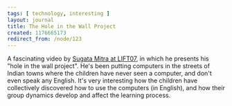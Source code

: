 ```yaml
---
tags: [ technology, interesting ]
layout: journal
title: The Hole in the Wall Project
created: 1176665173
redirect_from: /node/123
---
```

A fascinating video by [Sugata Mitra at LIFT07](http://www.ballpark.ch/blog/index.php?id=833), in which he presents his "hole in the wall project". He's been putting computers in the streets of Indian towns where the children have never seen a computer, and don't even speak any English. It's very interesting how the children have collectively discovered how to use the computers (in English), and how their group dynamics develop and affect the learning process.